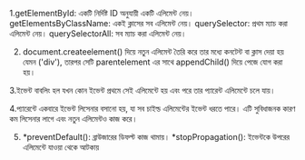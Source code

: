 1.getElementById: একটি নির্দিষ্ট ID অনুযায়ী একটি এলিমেন্ট নেয়।
  getElementsByClassName: একই ক্লাসের সব এলিমেন্ট নেয়।
  querySelector: প্রথম ম্যাচ করা এলিমেন্ট নেয়।
  querySelectorAll: সব ম্যাচ করা এলিমেন্ট নেয়।

2. document.createelement()  দিয়ে নতুন এলিমেন্ট তৈরি করে তার মধ্যে কনটেন্ট বা ক্লাস দেয়া হয় যেমন ('div'), তারপর সেটি parentelement এর সাথে appendChild() দিয়ে  পেজে যোগ করা হয়।

3.ইভেন্ট বাবলিং হল যখন কোন ইভেন্ট প্রথমে সেই এলিমেন্টে হয় এবং পরে তার প্যারেন্ট এলিমেন্টে চলে যায়।

4.প্যারেন্টে একবারে ইভেন্ট লিসেনার বসানো হয়, যা সব চাইল্ড এলিমেন্টের ইভেন্ট ধরতে পারে। এটি সুবিধাজনক কারণ কম লিসেনার লাগে এবং নতুন এলিমেন্টও কাজ করে।

5. *preventDefault(): ব্রাউজারের ডিফল্ট কাজ থামায়।
   *stopPropagation(): ইভেন্টকে উপরের এলিমেন্টে যাওয়া থেকে আটকায়
